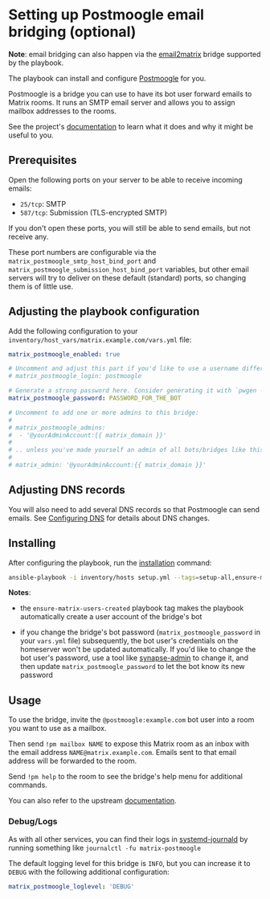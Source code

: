 # Setting up Postmoogle email bridging (optional)

**Note**: email bridging can also happen via the [email2matrix](configuring-playbook-email2matrix.md) bridge supported by the playbook.

The playbook can install and configure [Postmoogle](https://github.com/etkecc/postmoogle) for you.

Postmoogle is a bridge you can use to have its bot user forward emails to Matrix rooms. It runs an SMTP email server and allows you to assign mailbox addresses to the rooms.

See the project's [documentation](https://github.com/etkecc/postmoogle) to learn what it does and why it might be useful to you.

## Prerequisites

Open the following ports on your server to be able to receive incoming emails:

  - `25/tcp`: SMTP
  - `587/tcp`: Submission (TLS-encrypted SMTP)

If you don't open these ports, you will still be able to send emails, but not receive any.

These port numbers are configurable via the `matrix_postmoogle_smtp_host_bind_port` and `matrix_postmoogle_submission_host_bind_port` variables, but other email servers will try to deliver on these default (standard) ports, so changing them is of little use.


## Adjusting the playbook configuration

Add the following configuration to your `inventory/host_vars/matrix.example.com/vars.yml` file:

```yaml
matrix_postmoogle_enabled: true

# Uncomment and adjust this part if you'd like to use a username different than the default
# matrix_postmoogle_login: postmoogle

# Generate a strong password here. Consider generating it with `pwgen -s 64 1`
matrix_postmoogle_password: PASSWORD_FOR_THE_BOT

# Uncomment to add one or more admins to this bridge:
#
# matrix_postmoogle_admins:
#  - '@yourAdminAccount:{{ matrix_domain }}'
#
# .. unless you've made yourself an admin of all bots/bridges like this:
#
# matrix_admin: '@yourAdminAccount:{{ matrix_domain }}'
```

## Adjusting DNS records

You will also need to add several DNS records so that Postmoogle can send emails. See [Configuring DNS](configuring-dns.md) for details about DNS changes.

## Installing

After configuring the playbook, run the [installation](installing.md) command:

<!-- NOTE: let this conservative command run (instead of install-all) to make it clear that failure of the command means something is clearly broken. -->
```sh
ansible-playbook -i inventory/hosts setup.yml --tags=setup-all,ensure-matrix-users-created,start
```

**Notes**:

- the `ensure-matrix-users-created` playbook tag makes the playbook automatically create a user account of the bridge's bot

- if you change the bridge's bot password (`matrix_postmoogle_password` in your `vars.yml` file) subsequently, the bot user's credentials on the homeserver won't be updated automatically. If you'd like to change the bot user's password, use a tool like [synapse-admin](configuring-playbook-synapse-admin.md) to change it, and then update `matrix_postmoogle_password` to let the bot know its new password


## Usage

To use the bridge, invite the `@postmoogle:example.com` bot user into a room you want to use as a mailbox.

Then send `!pm mailbox NAME` to expose this Matrix room as an inbox with the email address `NAME@matrix.example.com`. Emails sent to that email address will be forwarded to the room.

Send `!pm help` to the room to see the bridge's help menu for additional commands.

You can also refer to the upstream [documentation](https://github.com/etkecc/postmoogle).

### Debug/Logs

As with all other services, you can find their logs in [systemd-journald](https://www.freedesktop.org/software/systemd/man/systemd-journald.service.html) by running something like `journalctl -fu matrix-postmoogle`

The default logging level for this bridge is `INFO`, but you can increase it to `DEBUG` with the following additional configuration:

```yaml
matrix_postmoogle_loglevel: 'DEBUG'
```
